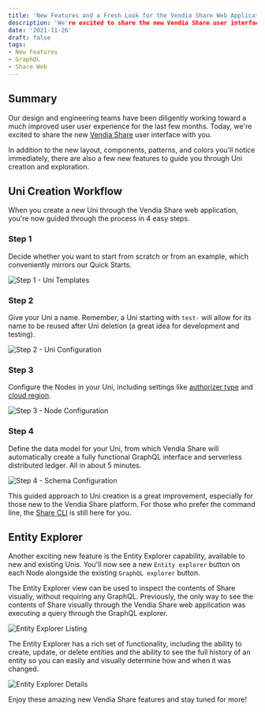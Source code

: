 ```yaml
---
title: 'New Features and a Fresh Look for the Vendia Share Web Application'
description: 'We're excited to share the new Vendia Share user interface with you'
date: '2021-11-26'
draft: false
tags:
- New Features
- GraphQL
- Share Web
---
```


## Summary

Our design and engineering teams have been diligently working toward a much improved user user experience for the last few months.  Today, we're excited to share the new [Vendia Share](https://share.vendia.net/) user interface with you.

In addition to the new layout, components, patterns, and colors you'll notice immediately, there are also a few new features to guide you through Uni creation and exploration.


## Uni Creation Workflow

When you create a new Uni through the Vendia Share web application, you're now guided through the process in 4 easy steps.


### Step 1

Decide whether you want to start from scratch or from an example, which conveniently mirrors our Quick Starts.

![Step 1 - Uni Templates](https://user-images.githubusercontent.com/85032783/144903327-0d9516be-30b4-499b-8ea5-a7147e17f5ac.png)

### Step 2

Give your Uni a name.  Remember, a Uni starting with `test-` will allow for its name to be reused after Uni deletion (a great idea for development and testing).



![Step 2 - Uni Configuration](https://user-images.githubusercontent.com/85032783/144903548-e00168b3-4fc1-428d-80e2-aad42974aec0.png)



### Step 3

Configure the Nodes in your Uni, including settings like [authorizer type](https://www.vendia.net/docs/share/node-access-control#how-to-set) and [cloud region](https://www.vendia.net/docs/share/cli/guide#supported-cloud-platforms-and-regions).


![Step 3 - Node Configuration](https://user-images.githubusercontent.com/85032783/144903604-8b9bed3d-c5ee-441e-9907-0c85cf5a04cb.png)


### Step 4

Define the data model for your Uni, from which Vendia Share will automatically create a fully functional GraphQL interface and serverless distributed ledger.  All in about 5 minutes.

![Step 4 - Schema Configuration](https://user-images.githubusercontent.com/85032783/144903624-11c1be90-9c69-47d8-b82a-125eb7c79d31.png)

This guided approach to Uni creation is a great improvement, especially for those new to the Vendia Share platform.  For those who prefer the command line, the [Share CLI](https://www.vendia.net/docs/share/cli/guide) is still here for you.

## Entity Explorer

Another exciting new feature is the Entity Explorer capability, available to new and existing Unis.  You'll now see a new `Entity explorer` button on each Node alongside the existing `GraphQL explorer` button.

The Entity Explorer view can be used to inspect the contents of Share visually, without requiring any GraphQL.  Previously, the only way to see the contents of Share visually through the Vendia Share web application was executing a query through the GraphQL explorer.

![Entity Explorer Listing](https://user-images.githubusercontent.com/85032783/144903649-1c627abd-7acf-47ce-ab3c-6d8549cf9794.png)

The Entity Explorer has a rich set of functionality, including the ability to create, update, or delete entities and the ability to see the full history of an entity so you can easily and visually determine how and when it was changed.

![Entity Explorer Details](https://user-images.githubusercontent.com/85032783/144903667-31896489-addd-4a98-bdcc-c58b946350fd.png)

Enjoy these amazing new Vendia Share features and stay tuned for more!
